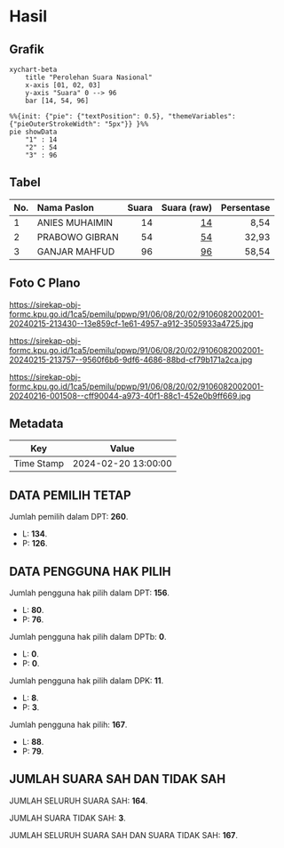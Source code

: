 # Hasil

## Grafik

```mermaid
xychart-beta
    title "Perolehan Suara Nasional"
    x-axis [01, 02, 03]
    y-axis "Suara" 0 --> 96
    bar [14, 54, 96]
```

```mermaid
%%{init: {"pie": {"textPosition": 0.5}, "themeVariables": {"pieOuterStrokeWidth": "5px"}} }%%
pie showData
    "1" : 14
    "2" : 54
    "3" : 96
```

## Tabel

| No. | Nama Paslon    | Suara | Suara (raw) | Persentase |
|:--- |:-------------- | -----:| -----------:| ----------:|
| 1   | ANIES MUHAIMIN | 14    | [14][p-1]   | 8,54       |
| 2   | PRABOWO GIBRAN | 54    | [54][p-2]   | 32,93      |
| 3   | GANJAR MAHFUD  | 96    | [96][p-3]   | 58,54      |


[p-1]: https://github.com/gigit-pemilu/pemilu-2024/blob/main/pilpres/hitung-suara/sub/91-papua/sub/06-biak-numfor/sub/08-biak-barat/sub/2002-kanaan/sub/001-tps/sub/paslon-1.txt
[p-2]: https://github.com/gigit-pemilu/pemilu-2024/blob/main/pilpres/hitung-suara/sub/91-papua/sub/06-biak-numfor/sub/08-biak-barat/sub/2002-kanaan/sub/001-tps/sub/paslon-2.txt
[p-3]: https://github.com/gigit-pemilu/pemilu-2024/blob/main/pilpres/hitung-suara/sub/91-papua/sub/06-biak-numfor/sub/08-biak-barat/sub/2002-kanaan/sub/001-tps/sub/paslon-3.txt

## Foto C Plano

https://sirekap-obj-formc.kpu.go.id/1ca5/pemilu/ppwp/91/06/08/20/02/9106082002001-20240215-213430--13e859cf-1e61-4957-a912-3505933a4725.jpg

https://sirekap-obj-formc.kpu.go.id/1ca5/pemilu/ppwp/91/06/08/20/02/9106082002001-20240215-213757--9560f6b6-9df6-4686-88bd-cf79b171a2ca.jpg

https://sirekap-obj-formc.kpu.go.id/1ca5/pemilu/ppwp/91/06/08/20/02/9106082002001-20240216-001508--cff90044-a973-40f1-88c1-452e0b9ff669.jpg


## Metadata

| Key        | Value               |
| ---------- | ------------------- |
| Time Stamp | 2024-02-20 13:00:00 |


## DATA PEMILIH TETAP

Jumlah pemilih dalam DPT: **260**.
 * L: **134**.
 * P: **126**.

## DATA PENGGUNA HAK PILIH

Jumlah pengguna hak pilih dalam DPT: **156**.
 * L: **80**.
 * P: **76**.

Jumlah pengguna hak pilih dalam DPTb: **0**.
 * L: **0**.
 * P: **0**.

Jumlah pengguna hak pilih dalam DPK: **11**.
 * L: **8**.
 * P: **3**.

Jumlah pengguna hak pilih: **167**.
 * L: **88**.
 * P: **79**.

## JUMLAH SUARA SAH DAN TIDAK SAH

JUMLAH SELURUH SUARA SAH: **164**.

JUMLAH SUARA TIDAK SAH: **3**.

JUMLAH SELURUH SUARA SAH DAN SUARA TIDAK SAH: **167**.



